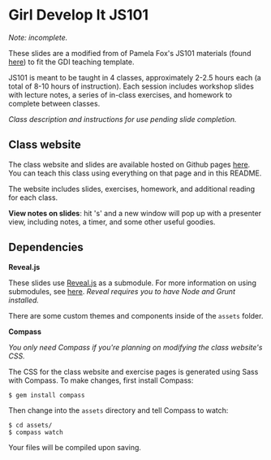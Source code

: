 # Girl Develop It JS101

*Note: incomplete.*

These slides are a modified from of Pamela Fox's JS101 materials (found [here](https://github.com/pamelafox/teaching-materials)) to fit the GDI teaching template.

JS101 is meant to be taught in 4 classes, approximately 2-2.5 hours each (a total of 8-10 hours of instruction). Each session includes workshop slides with lecture notes, a series of in-class exercises, and homework to complete between classes.

*Class description and instructions for use pending slide completion.*

## Class website

The class website and slides are available hosted on Github pages [here](http://gdichicago.github.io/gdi-js101/). You can teach this class using everything on that page and in this README.

The website includes slides, exercises, homework, and additional reading for each class.

**View notes on slides**: hit 's' and a new window will pop up with a presenter view, including notes, a timer, and some other useful goodies.

## Dependencies

**Reveal.js**

These slides use [Reveal.js](https://github.com/hakimel/reveal.js) as a submodule. For more information on using submodules, see [here](http://git-scm.com/book/en/Git-Tools-Submodules). *Reveal requires you to have Node and Grunt installed.*

There are some custom themes and components inside of the `assets` folder.

**Compass**

*You only need Compass if you're planning on modifying the class website's CSS.*

The CSS for the class website and exercise pages is generated using Sass with Compass. To make changes, first install Compass:

`$ gem install compass`

Then change into the `assets` directory and tell Compass to watch:

```
$ cd assets/
$ compass watch
```

Your files will be compiled upon saving.